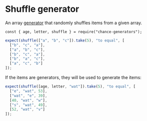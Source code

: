 # Shuffle generator

An array [generator](../generator/) that randomly shuffles items from a given
array.

```js#evaluate:false
const { age, letter, shuffle } = require("chance-generators");
```

```js
expect(shuffle(["a", "b", "c"]).take(5), "to equal", [
  ["b", "c", "a"],
  ["a", "b", "c"],
  ["b", "c", "a"],
  ["b", "a", "c"],
  ["a", "c", "b"]
]);
```

If the items are generators, they will be used to generate the items:

```js
expect(shuffle([age, letter, "wat"]).take(5), "to equal", [
  ["e", "wat", 53],
  ["wat", "e", 39],
  [40, "wat", "w"],
  ["s", "wat", 49],
  [52, "wat", "v"]
]);
```
